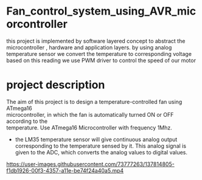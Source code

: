 # Fan_control_system_using_AVR_micorcontroller
this project is implemented by software layered concept to abstract the microcontroller , hardware and application layers.
by using analog temperature sensor we convert the temperature to corresponding voltage based on this reading we use PWM driver to control the speed of our motor
# project description
The aim of this project is to design a temperature-controlled fan using ATmega16<br />
microcontroller, in which the fan is automatically turned ON or OFF according to the <br />
temperature. Use ATmega16 Microcontroller with frequency 1Mhz.<br />
- the LM35 temperature sensor will give continuous analog output <br />
corresponding to the temperature sensed by it. This analog signal is given to the ADC, 
which converts the analog values to digital values.

https://user-images.githubusercontent.com/73777263/137814805-f1db1926-00f3-4357-a11e-be74f24a40a5.mp4

